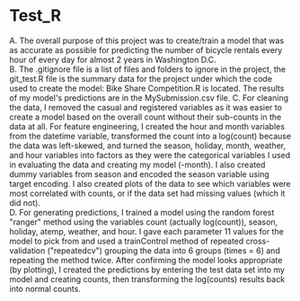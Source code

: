 # Test_R
A. The overall purpose of this project was to create/train a model that was as accurate as possible for predicting the number of 
  bicycle rentals every hour of every day for almost 2 years in Washington D.C.   
B. The .gitignore file is a list of files and folders to ignore in the project, the git_test.R file is the summary data for the project under which the code used to create the model: Bike Share Competition.R is located. The results of my model's predictions are in the MySubmission.csv file. 
C. For cleaning the data, I removed the casual and registered variables as it was easier to create a model based on the overall count without their sub-counts in the data at all. For feature engineering, I created the hour and month variables from the datetime variable, transformed the count into a log(count) because the data was left-skewed, and turned the season, holiday, month, weather, and hour variables into factors as they were the categorical variables I used in evaluating the data and creating my model (-month). I also created dummy variables from season and encoded the season variable using target encoding. I also created plots of the data to see which variables were most correlated with counts, or if the data set had missing values (which it did not).  
D. For generating predictions, I trained a model using the random forest "ranger" method using the variables count (actually log(count)), season, holiday, atemp, weather, and hour. I gave each parameter 11 values for the model to pick from and used a trainControl method of repeated cross-validation ("repeatedcv") grouping the data into 6 groups (times = 6) and repeating the method twice. After confirming the model looks appropriate (by plotting), I created the predictions by entering the test data set into my model and creating counts, then transforming the log(counts) results back into normal counts.
